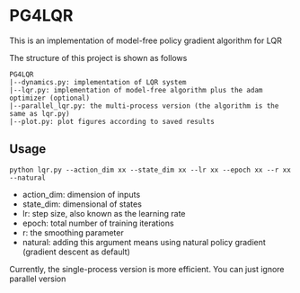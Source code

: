# PG4LQR
This is an implementation of model-free policy gradient algorithm for LQR

The structure of this project is shown as follows

```
PG4LQR
|--dynamics.py: implementation of LQR system
|--lqr.py: implementation of model-free algorithm plus the adam optimizer (optional)
|--parallel_lqr.py: the multi-process version (the algorithm is the same as lqr.py)
|--plot.py: plot figures according to saved results
```

## Usage

```shell
python lqr.py --action_dim xx --state_dim xx --lr xx --epoch xx --r xx --natural
```

- action_dim: dimension of inputs
- state_dim: dimensional of states
- lr: step size, also known as the learning rate
- epoch: total number of training iterations
- r: the smoothing parameter
- natural: adding this argument means using natural policy gradient (gradient descent as default)

Currently, the single-process version is more efficient. You can just ignore parallel version